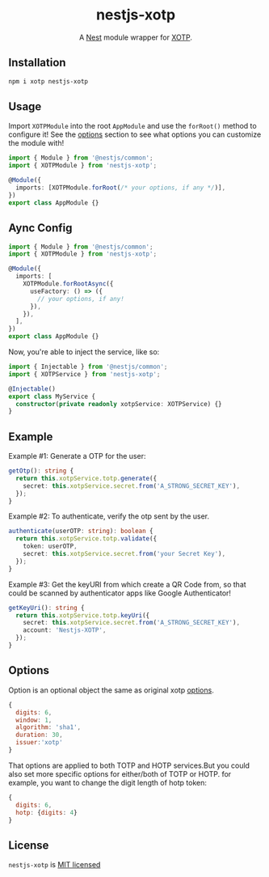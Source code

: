 <h1 align="center">nestjs-xotp</h1>

<p align="center">
  A <a href="https://github.com/nestjs/nest" rel="nofollow" >Nest</a> module wrapper for <a href="https://github.com/farshidbeheshti/xotp">XOTP</a>.
</p>

## Installation

```bash
npm i xotp nestjs-xotp
```

## Usage

Import `XOTPModule` into the root `AppModule` and use the `forRoot()` method to configure it!
See the [options](#options) section to see what options you can customize the module with!

```typescript
import { Module } from '@nestjs/common';
import { XOTPModule } from 'nestjs-xotp';

@Module({
  imports: [XOTPModule.forRoot(/* your options, if any */)],
})
export class AppModule {}
```

## Aync Config

```typescript
import { Module } from '@nestjs/common';
import { XOTPModule } from 'nestjs-xotp';

@Module({
  imports: [
    XOTPModule.forRootAsync({
      useFactory: () => ({
        // your options, if any!
      }),
    }),
  ],
})
export class AppModule {}
```

Now, you're able to inject the service, like so:

```typescript
import { Injectable } from '@nestjs/common';
import { XOTPService } from 'nestjs-xotp';

@Injectable()
export class MyService {
  constructor(private readonly xotpService: XOTPService) {}
}
```

## Example

Example #1: Generate a OTP for the user:

```typescript
getOtp(): string {
  return this.xotpService.totp.generate({
    secret: this.xotpService.secret.from('A_STRONG_SECRET_KEY'),
  });
}
```

Example #2: To authenticate, verify the otp sent by the user.

```typescript
authenticate(userOTP: string): boolean {
  return this.xotpService.totp.validate({
    token: userOTP,
    secret: this.xotpService.secret.from('your Secret Key'),
  });
}
```

Example #3: Get the keyURI from which create a QR Code from, so that could be scanned by authenticator apps like Google Authenticator!

```typescript
getKeyUri(): string {
  return this.xotpService.totp.keyUri({
    secret: this.xotpService.secret.from('A_STRONG_SECRET_KEY'),
    account: 'Nestjs-XOTP',
  });
}
```

## Options

Option is an optional object the same as original xotp [options](https://github.com/farshidbeheshti/xotp?tab=readme-ov-file#totp-options).

```javascript
{
  digits: 6,
  window: 1,
  algorithm: 'sha1',
  duration: 30,
  issuer:'xotp'
}
```

That options are applied to both TOTP and HOTP services.But you could also set more specific options for either/both of TOTP or HOTP. for example, you want to change the digit length of hotp token:

```javascript
{
  digits: 6,
  hotp: {digits: 4}
}
```

## License

`nestjs-xotp` is [MIT licensed][project-license]

[project-license]: https://github.com/farshidbeheshti/nestjs-xotp/blob/master/LICENSE
